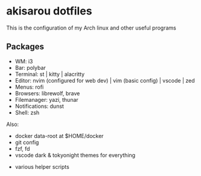 # akisarou dotfiles

This is the configuration of my Arch linux and other useful programs

## Packages

- WM: i3
- Bar: polybar
- Terminal: st | kitty | alacritty
- Editor: nvim (configured for web dev) | vim (basic config) | vscode | zed
- Menus: rofi
- Browsers: librewolf, brave
- Filemanager: yazi, thunar
- Notifications: dunst
- Shell: zsh

Also:

- docker data-root at $HOME/docker
- git config
- fzf, fd
- vscode dark & tokyonight themes for everything

* various helper scripts
